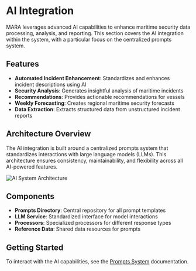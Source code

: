 # AI Integration

MARA leverages advanced AI capabilities to enhance maritime security data processing, analysis, and reporting. This section covers the AI integration within the system, with a particular focus on the centralized prompts system.

## Features

- **Automated Incident Enhancement**: Standardizes and enhances incident descriptions using AI
- **Security Analysis**: Generates insightful analysis of maritime incidents
- **Recommendations**: Provides actionable recommendations for vessels
- **Weekly Forecasting**: Creates regional maritime security forecasts
- **Data Extraction**: Extracts structured data from unstructured incident reports

## Architecture Overview

The AI integration is built around a centralized prompts system that standardizes interactions with large language models (LLMs). This architecture ensures consistency, maintainability, and flexibility across all AI-powered features.

![AI System Architecture](/images/ai-architecture.png)

## Components

- **Prompts Directory**: Central repository for all prompt templates
- **LLM Service**: Standardized interface for model interactions
- **Processors**: Specialized processors for different response types
- **Reference Data**: Shared data resources for prompts

## Getting Started

To interact with the AI capabilities, see the [Prompts System](./prompts-system) documentation.